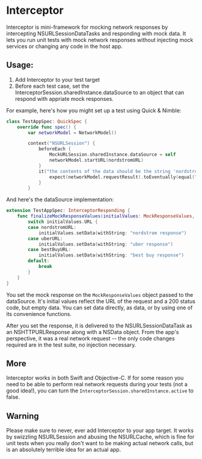 # Interceptor
Interceptor is mini-framework for mocking network responses by intercepting NSURLSessionDataTasks and responding with mock data. It lets you run unit tests with mock network responses without injecting mock services or changing any code in the host app.

## Usage:

1. Add Interceptor to your test target
2. Before each test case, set the InterceptorSession.sharedInstance.dataSource to an object that can respond with appriate mock responses.

For example, here's how you might set up a test using Quick & Nimble:

```swift
class TestAppSpec: QuickSpec {
    override func spec() {
        var networkModel = NetworkModel()

        context("NSURLSession") {
            beforeEach {
                MockURLSession.sharedInstance.dataSource = self
                networkModel.startURL(nordstromURL)
            }
            it("the contents of the data should be the string 'nordstrom response'") {
                expect(networkModel.requestResult).toEventually(equal("nordstrom response"))
            }
        }
```

And here's the dataSource implementation:

```swift
extension TestAppSpec: InterceptorResponding {
    func finalizeMockResponseValues(initialValues: MockResponseValues, forRequest request: NSURLRequest) {
        switch initialValues.URL {
        case nordstromURL:
            initialValues.setData(withString: "nordstrom response")
        case uberURL:
            initialValues.setData(withString: "uber response")
        case bestBuyURL:
            initialValues.setData(withString: "best buy response")
        default:
            break
        }
    }
}
```

You set the mock response on the `MockResponseValues` object passed to the dataSource. It's initial values reflect the URL of the request and a 200 status code, but empty data. You can set data directly, as data, or by using one of its convenience functions.

After you set the response, it is delivered to the NSURLSessionDataTask as an NSHTTPURLResponse along with a NSData object. From the app's perspective, it was a real network request -- the only code changes required are in the test suite, no injection necessary.

## More

Interceptor works in both Swift and Objective-C. If for some reason you need to be able to perform real network requests during your tests (not a good idea!), you can turn the `InterceptorSession.sharedInstance.active` to false.

## Warning

Please make sure to never, ever add Interceptor to your app target. It works by swizzling NSURLSession and abusing the NSURLCache, which is fine for unit tests when you really don't want to be making actual network calls, but is an absolutely terrible idea for an actual app.